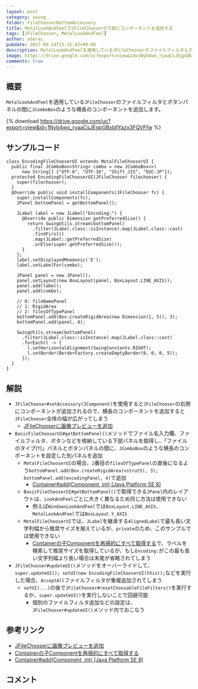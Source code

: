```yaml
---
layout: post
category: swing
folder: FileChooserBottomAccessory
title: MetalLookAndFeelでJFileChooserの下部にコンポーネントを追加する
tags: [JFileChooser, MetalLookAndFeel]
author: aterai
pubdate: 2017-08-14T15:32:42+09:00
description: MetalLookAndFeelを適用しているJFileChooserのファイルフィルタとボタンパネルの間にJComboBoxのような横長のコンポーネントを追加します。
image: https://drive.google.com/uc?export=view&id=1Nyb4wo_ryaaCsJEgpGBxbIlYazx3FQVFfw
comments: true
---
```

## 概要
`MetalLookAndFeel`を適用している`JFileChooser`のファイルフィルタとボタンパネルの間に`JComboBox`のような横長のコンポーネントを追加します。

{% download https://drive.google.com/uc?export=view&id=1Nyb4wo_ryaaCsJEgpGBxbIlYazx3FQVFfw %}

## サンプルコード
<pre class="prettyprint"><code>class EncodingFileChooserUI extends MetalFileChooserUI {
  public final JComboBox&lt;String&gt; combo = new JComboBox&lt;&gt;(
      new String[] {"UTF-8", "UTF-16", "Shift_JIS", "EUC-JP"});
  protected EncodingFileChooserUI(JFileChooser filechooser) {
    super(filechooser);
  }
  @Override public void installComponents(JFileChooser fc) {
    super.installComponents(fc);
    JPanel bottomPanel = getBottomPanel();

    JLabel label = new JLabel("Encoding:") {
      @Override public Dimension getPreferredSize() {
        return SwingUtils.stream(bottomPanel)
          .filter(JLabel.class::isInstance).map(JLabel.class::cast)
          .findFirst()
          .map(JLabel::getPreferredSize)
          .orElse(super.getPreferredSize());
      }
    };
    label.setDisplayedMnemonic('E');
    label.setLabelFor(combo);

    JPanel panel = new JPanel();
    panel.setLayout(new BoxLayout(panel, BoxLayout.LINE_AXIS));
    panel.add(label);
    panel.add(combo);

    // 0: fileNamePanel
    // 1: RigidArea
    // 2: filesOfTypePanel
    bottomPanel.add(Box.createRigidArea(new Dimension(1, 5)), 3);
    bottomPanel.add(panel, 4);

    SwingUtils.stream(bottomPanel)
      .filter(JLabel.class::isInstance).map(JLabel.class::cast)
      .forEach(l -&gt; {
        l.setHorizontalAlignment(SwingConstants.RIGHT);
        l.setBorder(BorderFactory.createEmptyBorder(0, 0, 0, 5));
      });
  }
}
</code></pre>

## 解説
- `JFileChooser#setAccessory(JComponent)`を使用すると`JFileChooser`の右側にコンポーネントが追加されるので、横長のコンポーネントを追加すると`JFileChooser`全体の幅が広がってしまう
    - [JFileChooserに画像プレビューを追加](http://ateraimemo.com/Swing/PreviewAccessory.html)
- `BasicFileChooserUI#getBottomPanel()`メソッドでファイル名入力欄、ファイルフィルタ、ボタンなどを格納している下部パネルを取得し、「ファイルのタイプ(`T`)」パネルとボタンパネルの間に、`JComboBox`のような横長のコンポーネントを設定した別パネルを追加
    - `MetalFileChooserUI`の場合、`2`番目の`filesOfTypePanel`の直後になるよう`bottomPanel.add(Box.createRigidArea(vstrut5), 3); bottomPanel.add(encodingPanel, 4)`で追加
        - [Container#add(Component, int) (Java Platform SE 8)](https://docs.oracle.com/javase/jp/8/docs/api/java/awt/Container.html#add-java.awt.Component-int-)
    - `BasicFileChooserUI#getBottomPanel()`で取得できる`JPanel`内のレイアウトは、`LookAndFeel`ごとに大きく異なるため同じ方法は使用できない
        - 例えば`WindowsLookAndFeel`では`BoxLayout.LINE_AXIS`、`MetalLookAndFeel`では`BoxLayout.Y_AXIS`
    - `MetalFileChooserUI`では、`JLabel`を継承する`AlignedLabel`で最も長い文字列幅から推奨サイズを揃えているが、`private`のため、このサンプルでは使用できない
        - [Containerの子Componentを再帰的にすべて取得する](http://ateraimemo.com/Swing/GetComponentsRecursively.html)で、ラベルを検索して推奨サイズを取得しているが、もし`Encoding:`がこの最も長い文字列幅より長い場合は末尾が省略されてしまう
- `JFileChooser#updateUI()`メソッドをオーバーライドして、`super.updateUI(); setUI(new EncodingFileChooserUI(this));`などを実行した場合、`AcceptAll`ファイルフィルタが重複追加されてしまう
    - `setUI(...)`の後で`JFileChooser#resetChoosableFileFilters()`を実行するか、`super.updateUI()`を実行しないことで回避可能
        - 個別のファイルフィルタ追加などの設定は、`JFileChooser#updateUI()`メソッド内でおこなう

<!-- dummy comment line for breaking list -->

## 参考リンク
- [JFileChooserに画像プレビューを追加](http://ateraimemo.com/Swing/PreviewAccessory.html)
- [Containerの子Componentを再帰的にすべて取得する](http://ateraimemo.com/Swing/GetComponentsRecursively.html)
- [Container#add(Component, int) (Java Platform SE 8)](https://docs.oracle.com/javase/jp/8/docs/api/java/awt/Container.html#add-java.awt.Component-int-)

<!-- dummy comment line for breaking list -->

## コメント
